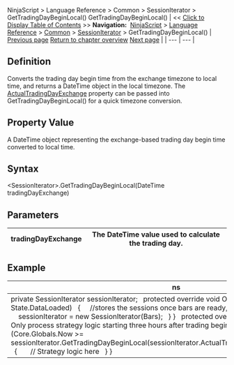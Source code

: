 ﻿
NinjaScript \> Language Reference \> Common \> SessionIterator \> GetTradingDayBeginLocal()
GetTradingDayBeginLocal()
| \<\< [Click to Display Table of Contents](gettradingdaybeginlocal.md) \>\> **Navigation:**     [NinjaScript](ninjascript-1.md) \> [Language Reference](language_reference_wip-1.md) \> [Common](common-1.md) \> [SessionIterator](sessioniterator-1.md) \> GetTradingDayBeginLocal() | [Previous page](gettradingday-1.md) [Return to chapter overview](sessioniterator-1.md) [Next page](gettradingdayendlocal-1.md) |
| --- | --- |
## Definition
Converts the trading day begin time from the exchange timezone to local time, and returns a DateTime object in the local timezone. The [ActualTradingDayExchange](actualtradingdayexchange-1.md) property can be passed into GetTradingDayBeginLocal() for a quick timezone conversion.
 
## Property Value
A DateTime object representing the exchange\-based trading day begin time converted to local time.
 
## Syntax
\<SessionIterator\>.GetTradingDayBeginLocal(DateTime tradingDayExchange)
## 
## Parameters
| tradingDayExchange | The DateTime value used to calculate the trading day. |
| --- | --- |

## 
## Example
| ns |
| --- |
| private SessionIterator sessionIterator;   protected override void OnStateChange() {    if (State \=\= State.DataLoaded)    {      //stores the sessions once bars are ready, but before OnBarUpdate is called      sessionIterator \= new SessionIterator(Bars);    } }   protected override void OnBarUpdate() {    // Only process strategy logic starting three hours after trading begins at the exchange    if (Core.Globals.Now \>\= sessionIterator.GetTradingDayBeginLocal(sessionIterator.ActualTradingDayExchange).AddHours(3))    {        // Strategy logic here    } } |
